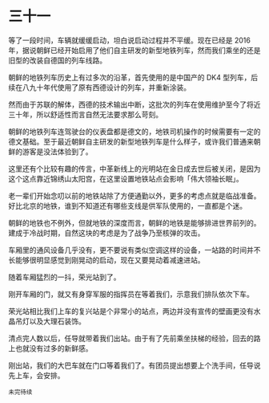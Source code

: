 # 三十一

等了一段时间，车辆就缓缓启动，坦白说启动过程并不平缓。现在已经是 2016 年，据说朝鲜已经开始启用了他们自主研发的新型地铁列车，然而我们乘坐的还是旧型的改装自德国的列车线路。

朝鲜的地铁列车历史上有过多次的沿革，首先使用的是中国产的 DK4 型列车，后续在八九十年代使用了原有西德设计的列车，并重新涂装。

然而由于苏联的解体，西德的技术输出中断，这批次的列车在使用维护至今了将近三十年，所以舒适性而言自然无法要求那么苛刻。

朝鲜的地铁列车连驾驶台的仪表盘都是德文的，地铁司机操作的时候需要有一定的德文基础。至于最近朝鲜自主研发的新型地铁列车是什么样子，或许我们普通来朝鲜的游客是没法体验到了。

这里还有个比较有趣的传言，中革新线上的光明站在金日成去世后被关闭，是因为这个这点靠近锦绣山太阳宫，在这里设置地铁站点会影响「伟大领袖长眠」。

老一辈们开始念叨以前的地铁站除了方便通勤以外，更多的考虑点就是临战准备。好比北京的地铁，谁到不知道还有哪些支线是供军队使用的，一直都是个迷。

朝鲜的地铁也不例外，但就地铁的深度而言，朝鲜的地铁是能够排进世界前列的。建成于冷战时期，自然这块的考虑是为了战争乃至核弹的攻击。

车厢里的通风设备几乎没有，更不要说有类似空调这样的设备，一站路的时间并不长能够很明显感觉到刚晃动的启动，现在又要晃动着减速进站。

随着车厢猛烈的一抖，荣光站到了。

刚开车厢的门，就又有身穿军服的指挥员在等着我们，示意我们排队依次下车。

荣光站相比我们上车的复兴站是个非常小的站点，两边并没有宣传的壁画更没有水晶吊灯以及大理石装饰。

清点完人数以后，任导就带着我们出站。由于有了先前乘坐扶梯的经验，回去的路上也就没有过多的新鲜感。

刚出站，我们的大巴车就在门口等着我们了。有团员提出想要上个洗手间，任导说先上车，会安排。

`未完待续`
